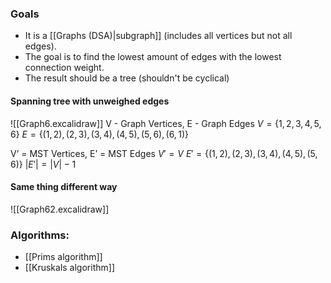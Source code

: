 ### Goals
- It is a [[Graphs (DSA)|subgraph]] (includes all vertices but not all edges).
- The goal is to find the lowest amount of edges with the lowest connection weight.
- The result should be a tree (shouldn't be cyclical)

#### Spanning tree with unweighed edges
![[Graph6.excalidraw]]
$\text{V - Graph Vertices, E - Graph Edges}$
$V = \{1, 2, 3, 4, 5, 6\}$
$E =\{(1,2), (2,3), (3,4), (4,5), (5,6), (6,1)\}$

$\text{V' = MST Vertices, E' = MST Edges}$
$V' = V$
$E' = \{(1,2), (2,3), (3,4), (4,5), (5,6)\}$
$|E'| = |V| - 1$

#### Same thing different way
![[Graph62.excalidraw]]

### Algorithms:
- [[Prims algorithm]]
- [[Kruskals algorithm]]

